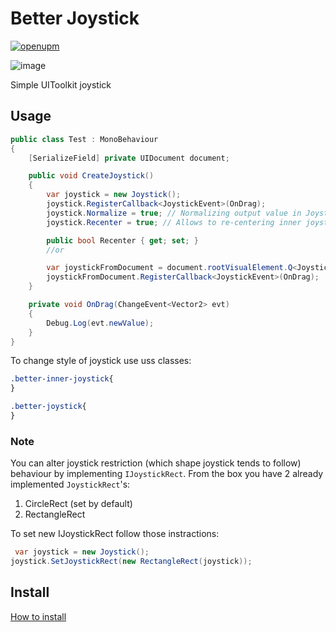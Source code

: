 # Better Joystick
[![openupm](https://img.shields.io/npm/v/com.uurha.betterjoystick?label=openupm&registry_uri=https://package.openupm.com)](https://openupm.com/packages/com.uurha.betterjoystick/)

![image](https://user-images.githubusercontent.com/22265817/227740413-aa3fafb1-9e93-48e8-9968-6d07655118fa.png)

Simple UIToolkit joystick

## Usage
```c#
public class Test : MonoBehaviour
{
    [SerializeField] private UIDocument document;

    public void CreateJoystick()
    {
        var joystick = new Joystick();
        joystick.RegisterCallback<JoystickEvent>(OnDrag);
        joystick.Normalize = true; // Normalizing output value in JoystickEvent or you can set this in UIBuilder
        joystick.Recenter = true; // Allows to re-centering inner joystick after user release or you can set this in UIBuilder

        public bool Recenter { get; set; }
        //or

        var joystickFromDocument = document.rootVisualElement.Q<Joystick>();
        joystickFromDocument.RegisterCallback<JoystickEvent>(OnDrag);
    }

    private void OnDrag(ChangeEvent<Vector2> evt)
    {
        Debug.Log(evt.newValue);
    }
}
```

To change style of joystick use uss classes:

```css
.better-inner-joystick{
}

.better-joystick{
}
```

### Note
You can alter joystick restriction (which shape joystick tends to follow) behaviour by implementing `IJoystickRect`.
From the box you have 2 already implemented `JoystickRect`'s:
1. CircleRect (set by default)
2. RectangleRect

To set new IJoystickRect follow those instractions:
```c#
 var joystick = new Joystick();
joystick.SetJoystickRect(new RectangleRect(joystick));
```

## Install
[How to install](https://github.com/uurha/BetterPluginCollection/wiki/How-to-install)

